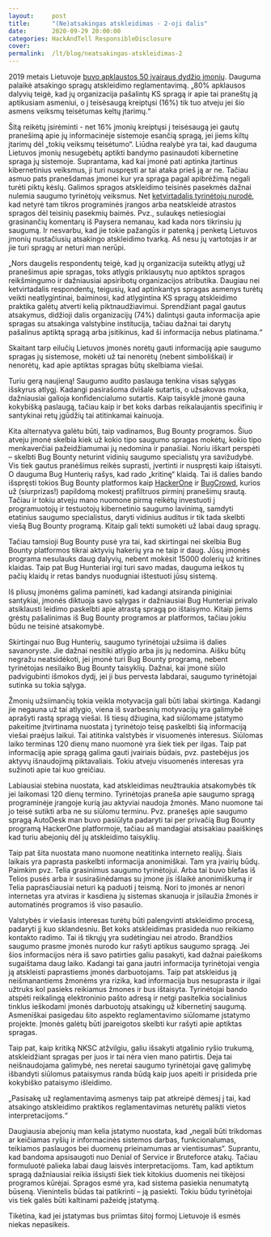 ```yaml
---
layout:     post
title:      "(Ne)atsakingas atskleidimas - 2-oji dalis"
date:       2020-09-29 20:00:00
categories: HackAndTell ResponsibleDisclosure
cover:      
permalink:  /lt/blog/neatsakingas-atskleidimas-2
---
```

2019 metais Lietuvoje [buvo apklaustos 50 įvairaus dydžio įmonių](http://kurklt.lt/wp-content/uploads/2019/03/Esamos-situacijos-dokumentas-04-23.pdf). Dauguma palaikė atsakingo spragų atskleidimo reglamentavimą. „80% apklausos dalyvių teigė, kad jų organizacija pašalintų KS spragą ir apie tai praneštų ją aptikusiam asmeniui, o į teisėsaugą kreiptųsi (16%) tik tuo atveju jei šio asmens veiksmų teisėtumas keltų įtarimų.“

Šitą reikėtų įsirėminti - net 16% įmonių kreiptųsi į teisėsaugą jei gautų pranešimą apie jų informacinėje sistemoje esančią spragą, jei jiems kiltų įtarimų dėl „tokių veiksmų teisėtumo“. Liūdna realybė yra tai, kad dauguma Lietuvos įmonių nesugebėtų aptikti bandymo pasinaudoti kibernetine spraga jų sistemoje. Suprantama, kad kai įmonė pati aptinka įtartinus kibernetinius veiksmus, ji turi nuspręsti ar tai ataka prieš ją ar ne. Tačiau asmuo pats pranešdamas įmonei kur yra spraga pagal apibrėžimą negali turėti piktų kėslų. Galimos spragos atskleidimo teisinės pasekmės dažnai nulemia saugumo tyrinėtojų veiksmus. Net [ketvirtadalis tyrinėtojų nurodė](https://www.hackerone.com/blog/success-in-vulnerability-disclosure), kad netyrė tam tikros programinės įrangos arba neatskleidė atrastos spragos dėl teisinių pasekmių baimės. Pvz., sulaukęs netiesiogiai grasinančių komentarų iš Paysera nemanau, kad kada nors tikrinsiu jų saugumą. Ir nesvarbu, kad jie tokie pažangūs ir patenką į penketą Lietuvos įmonių nustačiusių atsakingo atskleidimo tvarką. Aš nesu jų vartotojas ir ar jie turi spragų ar neturi man nerūpi.

„Nors daugelis respondentų teigė, kad jų organizacija suteiktų atlygį už pranešimus apie spragas, toks atlygis priklausytų nuo aptiktos spragos reikšmingumo ir dažniausiai apsiribotų organizacijos atributika. Daugiau nei ketvirtadalis respondentų, teigusių, kad aptinkantys spragas asmenys turėtų veikti neatlygintinai, baiminosi, kad atlygintina KS spragų atskleidimo praktika galėtų atverti kelią piktnaudžiavimui. Sprendžiant pagal gautus atsakymus, didžioji dalis organizacijų (74%) dalintųsi gauta informacija apie spragas su atsakinga valstybine institucija, tačiau dažnai tai darytų pašalinus aptiktą spragą arba įsitikinus, kad ši informacija nebus platinama.“

Skaitant tarp eilučių Lietuvos įmonės norėtų gauti informaciją apie saugumo spragas jų sistemose, mokėti už tai nenorėtų (nebent simboliškai) ir nenorėtų, kad apie aptiktas spragas būtų skelbiama viešai.

Turiu gerą naujieną! Saugumo audito paslauga tenkina visas sąlygas išskyrus atlygį. Kadangi pasirašoma dvišalė sutartis, o užsakovas moka, dažniausiai galioja konfidencialumo sutartis. Kaip taisyklė įmonė gauna kokybišką paslaugą, tačiau kaip ir bet koks darbas reikalaujantis specifinių ir santykinai retų įgūdžių tai atitinkamai kainuoja.

Kita alternatyva galėtu būti, taip vadinamos, Bug Bounty programos. Šiuo atveju įmonė skelbia kiek už kokio tipo saugumo spragas mokėtų, kokio tipo menkaverčiai pažeidžiamumai jų nedomina ir panašiai. Noriu iškart perspėti – skelbti Bug Bounty neturint vidinių saugumo specialistų yra savižudybė. Vis tiek gautus pranėšimus reikės suprasti, įvertinti ir nuspręsti kaip ištaisyti. O dauguma Bug Hunterių rašys, kad rado „kritinę“ klaidą. Tai iš dalies bando išspręsti tokios Bug Bounty platformos kaip [HackerOne](https://www.hackerone.com/) ir [BugCrowd](https://www.bugcrowd.com/), kurios už (siurprizas!) papildomą mokestį prafiltruos pirminį pranešimų srautą. Tačiau ir tokiu atveju mano nuomone pirmą reikėtų investuoti į programuotojų ir testuotojų kibernetinio saugumo lavinimą, samdyti etatinius saugumo specialistus, daryti vidinius auditus ir tik tada skelbti viešą Bug Bounty programą. Kitaip gali tekti sumokėti už labai daug spragų.

Tačiau tamsioji Bug Bounty pusė yra tai, kad skirtingai nei skelbia Bug Bounty platformos tikrai aktyvių hakerių yra ne taip ir daug. Jūsų įmonės programa nesulauks daug dalyvių, nebent mokėsit 15000 dolerių už kritines klaidas. Taip pat Bug Hunteriai irgi turi savo madas, dauguma ieškos tų pačių klaidų ir retas bandys nuodugniai ištestuoti jūsų sistemą.

Iš pliusų įmonėms galima paminėti, kad kadangi atsiranda piniginiai santykiai, įmonės diktuoja savo sąlygas ir dažniausiai Bug Hunteriai privalo atsiklausti leidimo paskelbti apie atrastą spragą po ištaisymo. Kitaip jiems grėstų pašalinimas iš Bug Bounty programos ar platformos, tačiau jokiu būdu ne teisinė atsakomybė.

Skirtingai nuo Bug Hunterių, saugumo tyrinėtojai užsiima iš dalies savanoryste. Jie dažnai nesitiki atlygio arba jis jų nedomina. Aišku būtų negražu neatsidėkoti, jei įmonė turi Bug Bounty programą, nebent tyrinėtojas nesilaiko Bug Bounty taisyklių. Dažnai, kai įmonė siūlo padvigubinti išmokos dydį, jei ji bus pervesta labdarai, saugumo tyrinėtojai sutinka su tokia sąlyga.

Žmonių užsiimančių tokia veikla motyvacija gali būti labai skirtinga. Kadangi jie negauna už tai atlygio, viena iš svarbesnių motyvacijų yra galimybė aprašyti rastą spragą viešai. Iš tiesų džiugina, kad siūlomame įstatymo pakeitime įtvirtinama nuostata į tyrinėtojo teisę paskelbti šią informaciją viešai praėjus laikui. Tai atitinka valstybės ir visuomenės interesus. Siūlomas laiko terminas 120 dienų mano nuomonė yra šiek tiek per ilgas. Taip pat informaciją apie spragą galima gauti įvairiais būdais, pvz. pastebėjus jos aktyvų išnaudojimą piktavaliais. Tokiu atveju visuomenės interesas yra sužinoti apie tai kuo greičiau.

Labiausiai stebina nuostata, kad atskleidimas neužtraukia atsakomybės tik jei laikomasi 120 dienų termino. Tyrinėtojas praneša apie saugumo spragą programinėje įrangoje kurią jau aktyviai naudoja žmonės. Mano nuomone tai jo teisė sutikti arba ne su siūlomu terminu. Pvz. pranešęs apie saugumo spragą AutoDesk man buvo pasiūlyta padaryti tai per privačią Bug Bounty programą HackerOne platformoje, tačiau aš mandagiai atsisakiau paaiškinęs kad turiu abejonių dėl jų atskleidimo taisyklių.

Taip pat šita nuostata mano nuomone neatitinka interneto realijų. Šiais laikais yra paprasta paskelbti informacija anonimiškai. Tam yra įvairių būdų. Paimkim pvz. Telia grasinimus saugumo tyrinėtojui. Arba tai buvo blefas iš Telios pusės arba ir susirašinėdamas su įmone jis išlaikė anonimiškumą ir Telia paprasčiausiai neturi ką paduoti į teismą. Nori to įmonės ar nenori internetas yra atviras ir kasdiena jų sistemas skanuoja ir įsilaužia žmonės ir automatinės programos iš viso pasaulio.

Valstybės ir viešasis interesas turėtų būti palengvinti atskleidimo procesą, padaryti jį kuo sklandesniu. Bet koks atskleidimas prasideda nuo reikiamo kontakto radimo. Tai iš tikrųjų yra sudėtingiau nei atrodo. Brandžios saugumo prasme įmonės nurodo kur rašyti aptikus saugumo spragą. Jei šios informacijos nėra iš savo patirties galiu pasakyti, kad dažnai paieškoms sugaištama daug laiko. Kadangi tai gana jautri informacija tyrinėtojai vengia ją atskleisti paprastiems įmonės darbuotojams. Taip pat atskleidus ją neišmanantiems žmonėms yra rizika, kad informacija bus nesuprasta ir ilgai užtruks kol pasieks reikiamus žmones ir bus ištaisyta. Tyrinėtojai bando atspėti reikalingą elektroninio pašto adresą ir netgi pasitelkia socialinius tinklus ieškodami įmonės darbuotojų atsakingų už kibernetinį saugumą. Asmeniškai pasigedau šito aspekto reglamentavimo siūlomame įstatymo projekte. Įmonės galėtų būti įpareigotos skelbti kur rašyti apie aptiktas spragas.

Taip pat, kaip kritiką NKSC atžvilgiu, galiu išsakyti atgalinio ryšio trukumą, atskleidžiant spragas per juos ir tai nėra vien mano patirtis. Deja tai neišnaudojama galimybė, nes neretai saugumo tyrinėtojai gavę galimybę išbandyti siūlomus pataisymus randa būdą kaip juos apeiti ir prisideda prie kokybiško pataisymo išleidimo.

„Pasisakę už reglamentavimą asmenys taip pat atkreipė dėmesį į tai, kad atsakingo atskleidimo praktikos reglamentavimas neturėtų palikti vietos interpretacijoms.“

Daugiausia abejonių man kelia įstatymo nuostata, kad „negali būti trikdomas ar keičiamas ryšių ir informacinės sistemos darbas, funkcionalumas, teikiamos paslaugos bei duomenų prieinamumas ar vientisumas“. Suprantu, kad bandoma apsisaugoti nuo Denial of Service ir Bruteforce atakų. Tačiau formuluotė palieka labai daug laisvės interpretacijoms. Tam, kad aptiktum spragą dažniausiai reikia išsiųsti šiek tiek kitokius duomenis nei tikėjosi programos kūrėjai. Spragos esmė yra, kad sistema pasiekia nenumatytą būseną. Vienintelis būdas tai patikrinti – ją pasiekti. Tokiu būdu tyrinėtojai vis tiek galės būti kaltinami pažeidę įstatymą.

Tikėtina, kad jei įstatymas bus priimtas šitoj formoj Lietuvoje iš esmės niekas nepasikeis.
